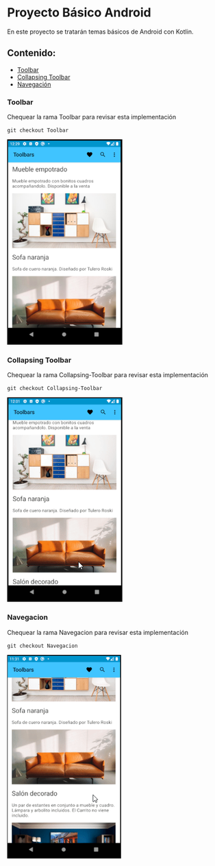 # Proyecto Básico Android

En este proyecto se tratarán temas básicos de Android con Kotlin.

## Contenido:

* [Toolbar](#toolbar)
* [Collapsing Toolbar](#collapsing-toolbar)
* [Navegación](#navegacion)


### Toolbar

Chequear la rama Toolbar para revisar esta implementación

```
git checkout Toolbar
```

![Toolbar](images/toolbar.png)

### Collapsing Toolbar

Chequear la rama Collapsing-Toolbar para revisar esta implementación

```
git checkout Collapsing-Toolbar
```

![Collapsing Toolbar](images/collapsing_toolbar.gif)

### Navegacion

Chequear la rama Navegacion para revisar esta implementación

```
git checkout Navegacion
```

![Navegacion](images/navegacion.gif)